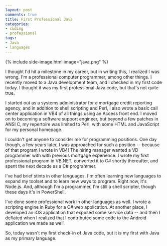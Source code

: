 ```yaml
---
layout: post
comments: true
title: First Professional Java
categories:
- coding
- professional
tags:
- Java
- languages
---
```


{% include side-image.html image="java.png" %}

I thought I'd hit a milestone in my career, but in writing this, I realized I
was wrong. I'm a professional computer programmer, among other things. I
recently moved to a Java development team, and I checked in my first code today.
I thought it was my first professional Java code, but that's not quite true.

I started out as a systems administrator for a mortgage credit reporting agency,
and in addition to shell scripting and Perl, I also wrote a basic call center
application in VB4 of all things using an Access front end. I moved on to
becoming a software support engineer, but beyond a few patches in ANSI C, my
repertoire was limited to Perl, with some HTML and JavaScript for my personal
homepage.

I couldn't get anyone to consider me for programming positions. One day though,
a few years later, I was approached for such a position -- because of that
program I wrote in VB4! The hiring manager wanted a VB programmer with with
previous mortgage experience. I wrote my first professional program in VB.NET,
converted it to C# shortly thereafter, and spent the next decade as a C#
programmer.

I've had brief stints in other languages. I'm often learning new languages to
expand my toolset and to learn new ways to program. Right now, it's Node.js.
And, although I'm a programmer, I'm still a shell scripter, though these days
it's in PowerShell.

I've done some professional work in other languages as well. I wrote a scripting
engine in Ruby for a C# web application. At another place, I developed an iOS
application that exposed some service data -- and then I deflated when I
realized that I contributed some code to the Android application we made as
well.

So, today wasn't my first check-in of Java code, but it is my first with Java as
my primary language.
